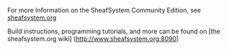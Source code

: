 
For more Information on the SheafSystem Community Edition, see 
[sheafsystem.org](http://www.sheafsystem.org)
	
Build instructions, programming tutorials, and more can be found on 
[the sheafsystem.org wiki] (http://www.sheafsystem.org:8090)

		
